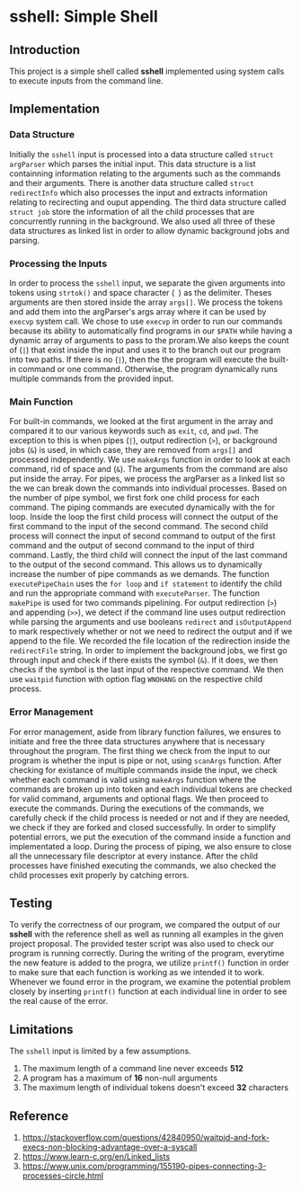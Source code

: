 # sshell: Simple Shell

## Introduction
This project is a simple shell called **sshell** implemented using system calls
to execute inputs from the command line.

## Implementation

### Data Structure
Initially the `sshell` input is processed into a data structure called 
`struct argParser` which parses the initial input. This data structure is a list
containning information relating to the arguments such as the commands and their
arguments. There is another data structure called `struct redirectInfo` which also 
processes the input and extracts information relating to recirecting and ouput
appending. The third data structure called `struct job` store the information
of all the child processes that are concurrently running in the background. We
also used all three of these data structures as linked list in order to allow 
dynamic background jobs and parsing. 

### Processing the Inputs
In order to process the `sshell` input, we separate the given arguments into tokens 
using `strtok()` and space character (` `) as the delimiter. Theses arguments are 
then stored inside the array `args[]`. We process the tokens and add them into
the argParser's args array where it can be used by `execvp` system call. We chose
to use `execvp` in order to run our commands because its ability to automatically
find programs in our `$PATH` while having a dynamic array of arguments to pass to 
the proram.We also keeps the count of (`|`) that exist inside the input and uses
it to the branch out our program into two paths. If there is no (`|`), then the 
the program will execute the built-in command or one command. Otherwise, the 
program dynamically runs multiple commands from the provided input. 

### Main Function
For built-in commands, we looked at the first argument in the array and compared
it to our various keywords such as `exit`, `cd`, and `pwd`.
The exception to this is when pipes (`|`), output
redirection (`>`), or background jobs (`&`) is used, in which case, they are
removed from `args[]` and processed independently.
We use `makeArgs` function in order to look at each command, rid of space and 
(`&`). The arguments from the command are also put inside the array. 
For pipes, we process the argParser as a linked list so the we can break down
the commands into individual processes. Based on the number of pipe symbol, we 
first fork one child process for each command. The piping commands are
executed dynamically with the for loop. Inside the loop the first child process 
will connect the output of the first command to the input of the second command. 
The second child process will connect the input of second command to output of 
the first command and the output of second command to the input of third command. 
Lastly, the third child will connect the input of the last command to the output 
of the second command. This allows us to dynamically increase the number of pipe 
commands as we demands. The function `executePipeChain` uses the `for loop` and 
`if statement` to identify the child and run the appropriate command with 
`executeParser`. The function `makePipe` is used for two commands pipelining. 
For output redirection (`>`) and appending (`>>`), we detect if the command line
uses output redirection while parsing the arguments and use booleans `redirect`
and `isOutputAppend` to mark respectively whether or not we need to redirect the
output and if we append to the file. We recorded the file location of the
redirection inside the `redirectFile` string.
In order to implement the background jobs, we first go through input and check 
if there exists the symbol (`&`). If it does, we then checks if the symbol is 
the last input of the respective command. We then use `waitpid` function with 
option flag `WNOHANG` on the respective child process. 

### Error Management
For error management, aside from library function failures, we ensures to 
initiate and free the three data structures anywhere that is necessary throughout
the program. The first thing we check from the input to our program is whether
the input is pipe or not, using `scanArgs` function. After checking for existance
of multiple commands inside the input, we check whether each command is valid 
using `makeArgs` function where the commands are broken up into token and each 
individual tokens are checked for valid command, arguments and optional flags. 
We then proceed to execute the commands. During the executions of the commands,
we carefully check if the child process is needed or not and if they are needed, 
we check if they are forked and closed successfully. In order to simplify 
potential errors, we put the execution of the command inside a function and 
implementated a loop. During the process of piping, we also ensure to close 
all the unnecessary file descriptor at every instance. After the child processes 
have finished executing the commands, we also checked the child processes exit
properly by catching errors. 

## Testing
To verify the correctness of our program, we compared the output of our
**sshell** with the reference shell as well as running all examples in the given
project proposal. The provided tester script was also used to check our program is
running correctly. During the writing of the program, everytime the new feature is added
to the progra, we utilize `printf()` function in order to make sure that each function is 
working as we intended it to work. Whenever we found error in the program, we examine 
the potential problem closely by inserting `printf()` function at each individual line 
in order to see the real cause of the error. 

## Limitations
The `sshell` input is limited by a few assumptions.
1. The maximum length of a command line never exceeds **512**
2. A program has a maximum of **16** non-null arguments
3. The maximum length of individual tokens doesn't exceed **32** characters

## Reference
1. https://stackoverflow.com/questions/42840950/waitpid-and-fork-execs-non-blocking-advantage-over-a-syscall
2. https://www.learn-c.org/en/Linked_lists
3. https://www.unix.com/programming/155190-pipes-connecting-3-processes-circle.html

